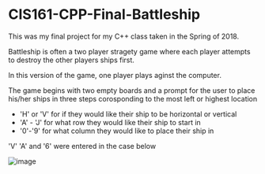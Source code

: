 # CIS161-CPP-Final-Battleship

This was my final project for my C++ class taken in the Spring of 2018.

Battleship is often a two player stragety game where each player attempts to destroy the other players ships first. 

In this version of the game, one player plays aginst the computer.

The game begins with two empty boards and a prompt for the user to place his/her ships in three steps corosponding to the most left or highest location
- 'H' or 'V' for if they would like their ship to be horizontal or vertical
- 'A' - 'J' for what row they would like their ship to start in
- '0'-'9' for what column they would like to place their ship in

'V' 'A' and '6' were entered in the case below

![image](https://user-images.githubusercontent.com/90358959/153493659-b0dc7df4-64ff-4259-9361-107ebbb7855e.png)


